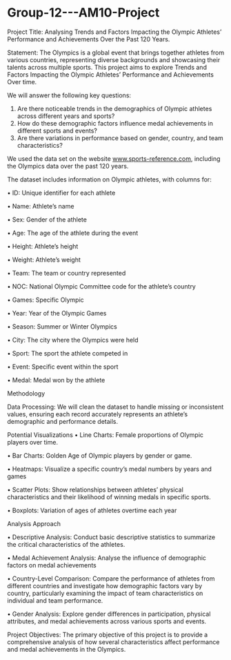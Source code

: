 # Group-12---AM10-Project

Project Title: Analysing Trends and Factors Impacting the Olympic Athletes’ Performance and Achievements Over the Past 120 Years.

Statement: The Olympics is a global event that brings together athletes from various countries, representing diverse backgrounds and showcasing their talents across multiple sports. This project aims to explore Trends and Factors Impacting the Olympic Athletes’ Performance and Achievements Over time. 

We will answer the following key questions:

1.	Are there noticeable trends in the demographics of Olympic athletes across different years and sports?
2.	How do these demographic factors influence medal achievements in different sports and events?
3.	Are there variations in performance based on gender, country, and team characteristics?

We used the data set on the website www.sports-reference.com, including the Olympics data over the past 120 years.

The dataset includes information on Olympic athletes, with columns for:

•	ID: Unique identifier for each athlete

•	Name: Athlete’s name

•	Sex: Gender of the athlete

•	Age: The age of the athlete during the event

•	Height: Athlete’s height

•	Weight: Athlete’s weight

•	Team: The team or country represented

•	NOC: National Olympic Committee code for the athlete’s country

•	Games: Specific Olympic

•	Year: Year of the Olympic Games

•	Season: Summer or Winter Olympics

•	City: The city where the Olympics were held

•	Sport: The sport the athlete competed in

•	Event: Specific event within the sport

•	Medal: Medal won by the athlete 


Methodology 

Data Processing: 
We will clean the dataset to handle missing or inconsistent values, ensuring each record accurately represents an athlete’s demographic and performance details.

Potential Visualizations
•	Line Charts: Female proportions of Olympic players over time.

•	Bar Charts: Golden Age of Olympic players by gender or game.

•	Heatmaps: Visualize a specific country’s medal numbers by years and games 

•	Scatter Plots: Show relationships between athletes’ physical characteristics and their likelihood of winning medals in specific sports.

•	Boxplots: Variation of ages of athletes overtime each year

Analysis Approach

•	Descriptive Analysis: Conduct basic descriptive statistics to summarize the critical characteristics of the athletes.

•	Medal Achievement Analysis: Analyse the influence of demographic factors on medal achievements

•	Country-Level Comparison: Compare the performance of athletes from different countries and investigate how demographic factors vary by country, particularly examining the impact of team characteristics on individual and team performance.

•	Gender Analysis: Explore gender differences in participation, physical attributes, and medal achievements across various sports and events.

Project Objectives: The primary objective of this project is to provide a comprehensive analysis of how several characteristics affect performance and medal achievements in the Olympics. 
